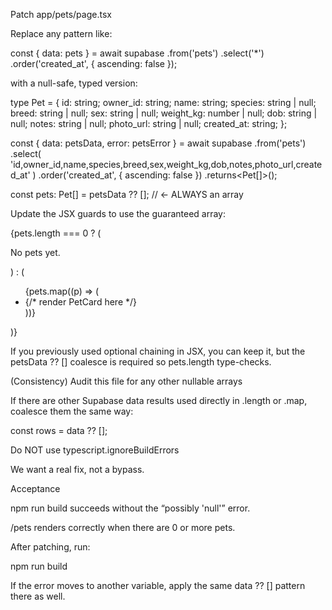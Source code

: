 Patch app/pets/page.tsx

Replace any pattern like:

const { data: pets } = await supabase
  .from('pets')
  .select('*')
  .order('created_at', { ascending: false });


with a null-safe, typed version:

type Pet = {
  id: string;
  owner_id: string;
  name: string;
  species: string | null;
  breed: string | null;
  sex: string | null;
  weight_kg: number | null;
  dob: string | null;
  notes: string | null;
  photo_url: string | null;
  created_at: string;
};

const { data: petsData, error: petsError } = await supabase
  .from('pets')
  .select(
    'id,owner_id,name,species,breed,sex,weight_kg,dob,notes,photo_url,created_at'
  )
  .order('created_at', { ascending: false })
  .returns<Pet[]>();

const pets: Pet[] = petsData ?? []; // ← ALWAYS an array


Update the JSX guards to use the guaranteed array:

{pets.length === 0 ? (
  <div className="card max-w-xl mx-auto text-center">
    <p className="text-gray-700">No pets yet.</p>
  </div>
) : (
  <ul className="grid gap-4 sm:grid-cols-2 lg:grid-cols-3">
    {pets.map((p) => (
      <li key={p.id}>{/* render PetCard here */}</li>
    ))}
  </ul>
)}


If you previously used optional chaining in JSX, you can keep it, but the petsData ?? [] coalesce is required so pets.length type-checks.

(Consistency) Audit this file for any other nullable arrays

If there are other Supabase data results used directly in .length or .map, coalesce them the same way:

const rows = data ?? [];


Do NOT use typescript.ignoreBuildErrors

We want a real fix, not a bypass.

Acceptance

npm run build succeeds without the “possibly 'null'” error.

/pets renders correctly when there are 0 or more pets.

After patching, run:

npm run build


If the error moves to another variable, apply the same data ?? [] pattern there as well.